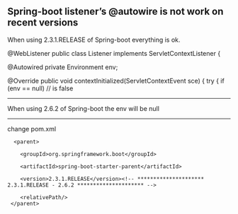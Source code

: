 Spring-boot listener’s @autowire is not work on recent versions
---------------------------
When using 2.3.1.RELEASE of Spring-boot everything is ok.

@WebListener
public class Listener implements ServletContextListener {

 @Autowired
    private Environment env;

@Override
public void contextInitialized(ServletContextEvent sce) {
    try {
        if (env == null) // is false

---------
When using 2.6.2 of Spring-boot the env will be null

-----------------------------

change  pom.xml


      <parent>

        <groupId>org.springframework.boot</groupId>    
       
        <artifactId>spring-boot-starter-parent</artifactId>
        
        <version>2.3.1.RELEASE</version><!-- ********************* 2.3.1.RELEASE - 2.6.2 ********************* -->
       
        <relativePath/>
     </parent>
